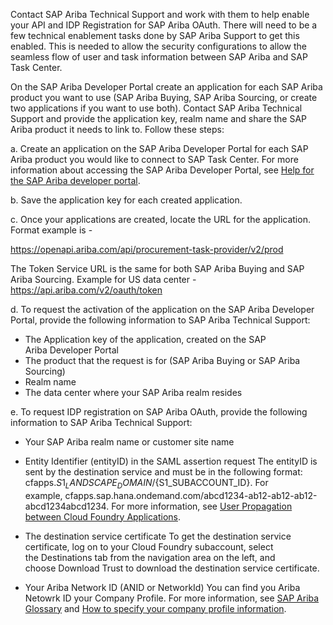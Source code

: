 Contact SAP Ariba Technical Support and work with them to help enable your API and IDP Registration for SAP Ariba OAuth. There will need to be a few technical enablement tasks done by SAP Ariba Support to get this enabled. This is needed to allow the security configurations to allow the seamless flow of user and task information between SAP Ariba and SAP Task Center.

On the SAP Ariba Developer Portal create an application for each SAP Ariba product you want to use (SAP Ariba Buying, SAP Ariba Sourcing, or create two applications if you want to use both). Contact SAP Ariba Technical Support and provide the application key, realm name and share the SAP Ariba product it needs to link to. Follow these steps:

 a. Create an application on the SAP Ariba Developer Portal for each SAP Ariba product you would like to connect to SAP Task Center. For more information about accessing the SAP Ariba Developer Portal, see [Help for the SAP Ariba developer portal](https://help.sap.com/docs/ARIBA_APIS/b61dd8c7e22c4fe489f191f66b4c48d6/1d55722e669e4c6aaa4eda5a011519ac.html).

 b. Save the application key for each created application.

 c. Once your applications are created, locate the URL for the application. Format example is - <div style="display: inline">https://openapi.ariba.com/api/procurement-task-provider/v2/prod</div>
 
The Token Service URL is the same for both SAP Ariba Buying and SAP Ariba Sourcing. Example for US data center - https://api.ariba.com/v2/oauth/token

 d. To request the activation of the application on the SAP Ariba Developer Portal, provide the following information to SAP Ariba Technical Support:
   - The Application key of the application, created on the SAP Ariba Developer Portal
   - The product that the request is for (SAP Ariba Buying or SAP Ariba Sourcing)
   - Realm name
   - The data center where your SAP Ariba realm resides

 e. To request IDP registration on SAP Ariba OAuth, provide the following information to SAP Ariba Technical Support:
   - Your SAP Ariba realm name or customer site name
   - Entity Identifier (entityID) in the SAML assertion request
     The entityID is sent by the destination service and must be in the following format:
     cfapps.${S1_LANDSCAPE_DOMAIN}/${S1_SUBACCOUNT_ID}.
     For example, cfapps.sap.hana.ondemand.com/abcd1234-ab12-ab12-ab12-abcd1234abcd1234.
     For more information, see [User Propagation between Cloud Foundry Applications](https://help.sap.com/docs/CP_CONNECTIVITY/cca91383641e40ffbe03bdc78f00f681/8ebf60c82a8e4cfc904f441c0c0acd6b.html?locale=en-US).
   - The destination service certificate
     To get the destination service certificate, log on to your Cloud Foundry subaccount, select the Destinations tab from the navigation area on the left, and choose Download Trust to download the destination service certificate.

   - Your Ariba Network ID (ANID or NetworkId)
     You can find you Ariba Netowrk ID your Company Profile. For more information, see [SAP Ariba Glossary](https://help.sap.com/docs/SAP_Ariba/19025eff298741f78ecfff03d35e9331/a784eae0f6864284959945a77caef3dc.html?locale=en-US) and [How to specify your company profile information](https://help.sap.com/docs/ARIBA_NETWORK/5c0bdb0caa3042a288b3a1fb83b2fb1e/dd7e8953f0181014846b9461fdc68461.html?locale=en-US).
